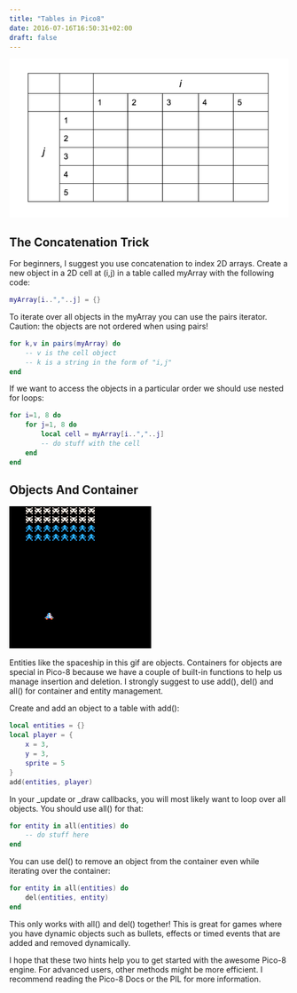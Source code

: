 ```yaml
---
title: "Tables in Pico8"
date: 2016-07-16T16:50:31+02:00
draft: false
---
```


![](/images/tables.png)

## The Concatenation Trick

For beginners, I suggest you use concatenation to index 2D arrays. Create a new object in a 2D cell at (i,j) in a table called myArray with the following code:

```lua
myArray[i..","..j] = {}
```

To iterate over all objects in the myArray you can use the pairs iterator. Caution: the objects are not ordered when using pairs!

```lua
for k,v in pairs(myArray) do
	-- v is the cell object
	-- k is a string in the form of "i,j"
end
```

If we want to access the objects in a particular order we should use nested for loops:

```lua
for i=1, 8 do
	for j=1, 8 do
		local cell = myArray[i..","..j] 
		-- do stuff with the cell
	end
end
```

## Objects And Container

![](/images/invaders.gif)

Entities like the spaceship in this gif are objects. Containers for objects are special in Pico-8 because we have a couple of built-in functions to help us manage insertion and deletion. I strongly suggest to use add(), del() and all() for container and entity management.

Create and add an object to a table with add():

```lua
local entities = {}
local player = {
	x = 3,
	y = 3,
	sprite = 5
}
add(entities, player)
```
In your _update or _draw callbacks, you will most likely want to loop over all objects. You should use all() for that:

```lua
for entity in all(entities) do
	-- do stuff here
end
```

You can use del() to remove an object from the container even while iterating over the container:

```lua
for entity in all(entities) do
	del(entities, entity)
end
```

This only works with all() and del() together! This is great for games where you have dynamic objects such as bullets, effects or timed events that are added and removed dynamically.

I hope that these two hints help you to get started with the awesome Pico-8 engine. For advanced users, other methods might be more efficient. I recommend reading the Pico-8 Docs or the PIL for more information.



